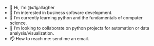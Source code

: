 - 👋 Hi, I’m @c1gallagher
- 👀 I’m interested in business software development.
- 🌱 I’m currently learning python and the fundamentals of computer science.
- 💞️ I’m looking to collaborate on python projects for automation or data analysis/visualization.
- 📫 How to reach me: send me an email. 


